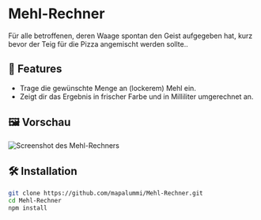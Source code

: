 # Mehl-Rechner

Für alle betroffenen, deren Waage spontan den Geist aufgegeben hat, kurz bevor der Teig für die Pizza angemischt werden sollte..

## 🚀 Features

- Trage die gewünschte Menge an (lockerem) Mehl ein.
- Zeigt dir das Ergebnis in frischer Farbe und in Milliliter umgerechnet an.

## 🖼️ Vorschau

![Screenshot des Mehl-Rechners](./assets/screenshot.png)

## 🛠️ Installation

```bash
git clone https://github.com/mapalummi/Mehl-Rechner.git
cd Mehl-Rechner
npm install
